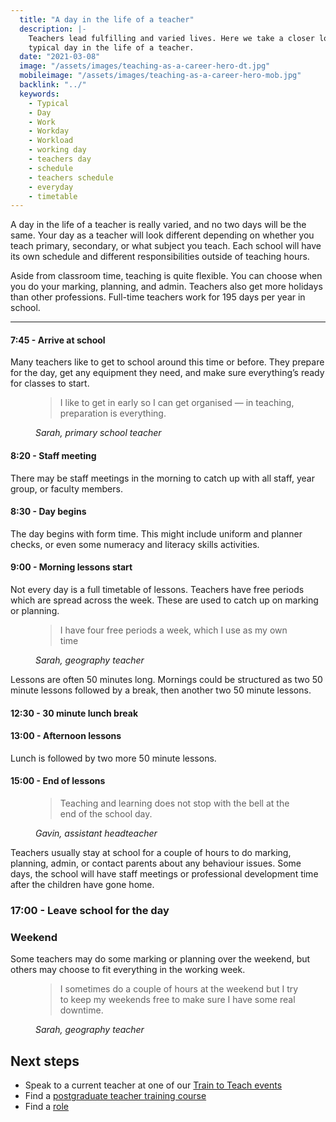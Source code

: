 ```yaml
---
  title: "A day in the life of a teacher"
  description: |-
    Teachers lead fulfilling and varied lives. Here we take a closer look at a
    typical day in the life of a teacher.
  date: "2021-03-08"
  image: "/assets/images/teaching-as-a-career-hero-dt.jpg"
  mobileimage: "/assets/images/teaching-as-a-career-hero-mob.jpg"
  backlink: "../"
  keywords:
    - Typical
    - Day
    - Work
    - Workday
    - Workload
    - working day
    - teachers day
    - schedule
    - teachers schedule
    - everyday
    - timetable
---
```


A day in the life of a teacher is really varied, and no two days will be the same. Your day as a teacher will look different depending on whether you teach primary, secondary, or what subject you teach. Each school will have its own schedule and different responsibilities outside of teaching hours.

Aside from classroom time, teaching is quite flexible. You can choose when you do your marking, planning, and admin. Teachers also get more holidays than other professions. Full-time teachers work for 195 days per year in school.

----

#### 7:45 - Arrive at school

Many teachers like to get to school around this time or before. They prepare for the day, get any equipment they need, and make sure everything’s ready for classes to start.

<figure>
  <blockquote>
    <p>I like to get in early so I can get organised — in teaching, preparation is everything.</p>
  </blockquote>
  <figcaption>
    <cite>Sarah, primary school teacher</cite>
  </figcaption>
</figure>

#### 8:20 - Staff meeting

There may be staff meetings in the morning to catch up with all staff, year group, or faculty members.

#### 8:30 - Day begins
The day begins with form time. This might include uniform and planner checks, or even some numeracy and literacy skills activities.

#### 9:00 - Morning lessons start
Not every day is a full timetable of lessons. Teachers have free periods which are spread across the week. These are used to catch up on marking or planning.

<figure class="right">
  <blockquote>
    <p>I have four free periods a week, which I use as my own time</p>
  </blockquote>
  <figcaption>
    <cite>Sarah, geography teacher</cite>
  </figcaption>
</figure>

Lessons are often 50 minutes long. Mornings could be structured as two 50 minute lessons followed by a break, then another two 50 minute lessons.

#### 12:30 - 30 minute lunch break

#### 13:00 - Afternoon lessons

Lunch is followed by two more 50 minute lessons.

#### 15:00 - End of lessons

<figure>
  <blockquote>
    <p>
      Teaching and learning does not stop with the bell at the end of the school day.
    </p>
  </blockquote>
  <figcaption>
    <cite>Gavin, assistant headteacher</cite>
  </figcaption>
</figure>

Teachers usually stay at school for a couple of hours to do marking, planning, admin, or contact parents about any behaviour issues. Some days, the school will have staff meetings or professional development time after the children have gone home.

### 17:00 - Leave school for the day

### Weekend
Some teachers may do some marking or planning over the weekend, but others may choose to fit everything in the working week.

<figure>
  <blockquote>
    <p>I sometimes do a couple of hours at the weekend but I try to keep my weekends free to make sure I have some real downtime.</p>
  </blockquote>
  <figcaption>
    <cite>Sarah, geography teacher</cite>
  </figcaption>
</figure>

<section class="clearfix">
  <h2 id="next-steps">Next steps</h2>

  <ul>
    <li>Speak to a current teacher at one of our <a href="/event-categories/train-to-teach-events">Train to Teach events</a></li>
    <li>Find a <a href="https://www.gov.uk/find-postgraduate-teacher-training-courses">postgraduate teacher training course</a></li>
    <li>Find a <a href="https://teaching-vacancies.service.gov.uk/">role</a></li>
  </ul>
</section>
